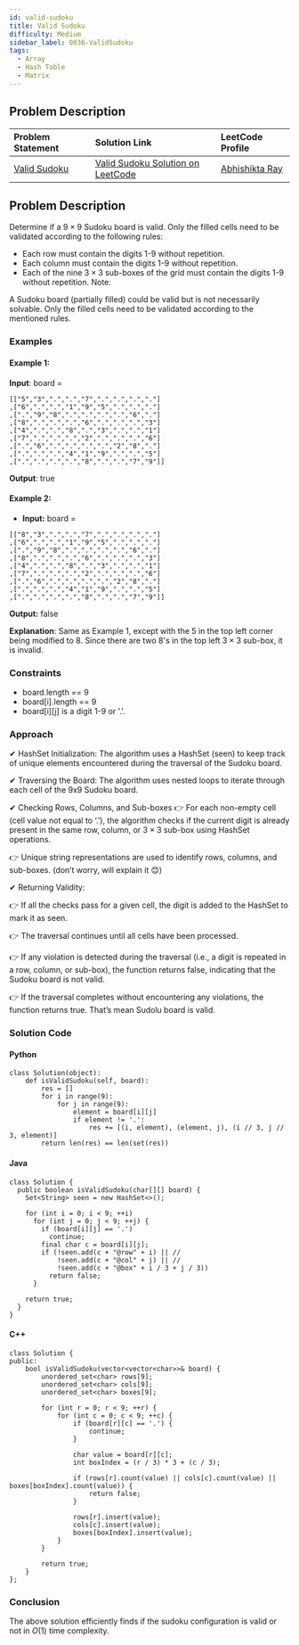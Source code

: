 ```yaml
---
id: valid-sudoku
title: Valid Sudoku
difficulty: Medium
sidebar_label: 0036-ValidSudoku
tags:
  - Array
  - Hash Table
  - Matrix
---
```


## Problem Description

| Problem Statement | Solution Link | LeetCode Profile |
| :---------------- | :------------ | :--------------- |
| [Valid Sudoku](https://leetcode.com/problems/valid-sudoku/description/) | [Valid Sudoku Solution on LeetCode](https://leetcode.com/problems/valid-sudoku/description/) |  [Abhishikta Ray](https://leetcode.com/u/Abhishikta03/) |

## Problem Description

Determine if a $9 \times 9$ Sudoku board is valid. Only the filled cells need to be validated according to the following rules:

- Each row must contain the digits 1-9 without repetition.
- Each column must contain the digits 1-9 without repetition.
- Each of the nine  $3 \times 3$ sub-boxes of the grid must contain the digits 1-9 without repetition.
Note:

A Sudoku board (partially filled) could be valid but is not necessarily solvable.
Only the filled cells need to be validated according to the mentioned rules.

### Examples

#### Example 1:

**Input**: board = 
```
[["5","3",".",".","7",".",".",".","."]
,["6",".",".","1","9","5",".",".","."]
,[".","9","8",".",".",".",".","6","."]
,["8",".",".",".","6",".",".",".","3"]
,["4",".",".","8",".","3",".",".","1"]
,["7",".",".",".","2",".",".",".","6"]
,[".","6",".",".",".",".","2","8","."]
,[".",".",".","4","1","9",".",".","5"]
,[".",".",".",".","8",".",".","7","9"]]
```
**Output**: true
#### Example 2:

- **Input:** board = 
```
[["8","3",".",".","7",".",".",".","."]
,["6",".",".","1","9","5",".",".","."]
,[".","9","8",".",".",".",".","6","."]
,["8",".",".",".","6",".",".",".","3"]
,["4",".",".","8",".","3",".",".","1"]
,["7",".",".",".","2",".",".",".","6"]
,[".","6",".",".",".",".","2","8","."]
,[".",".",".","4","1","9",".",".","5"]
,[".",".",".",".","8",".",".","7","9"]]
```
**Output:**  false

**Explanation**: Same as Example 1, except with the 5 in the top left corner being modified to 8. Since there are two 8's in the top left $3 \times 3$ sub-box, it is invalid.


### Constraints

- board.length == 9
- board[i].length == 9
- board[i][j] is a digit 1-9 or '.'.

### Approach

✔ HashSet Initialization: The algorithm uses a HashSet (seen) to keep track of unique elements encountered during the traversal of the Sudoku board.

✔ Traversing the Board: The algorithm uses nested loops to iterate through each cell of the 9x9 Sudoku board.

✔ Checking Rows, Columns, and Sub-boxes
👉 For each non-empty cell (cell value not equal to ‘.’), the algorithm checks if the current digit is already present in the same row, column, or $3 \times 3$ sub-box using HashSet operations.

👉 Unique string representations are used to identify rows, columns, and sub-boxes. (don’t worry, will explain it 😊)

✔ Returning Validity:

👉 If all the checks pass for a given cell, the digit is added to the HashSet to mark it as seen.

👉 The traversal continues until all cells have been processed.

👉 If any violation is detected during the traversal (i.e., a digit is repeated in a row, column, or sub-box), the function returns false, indicating that the Sudoku board is not valid.

👉 If the traversal completes without encountering any violations, the function returns true. That’s mean Sudolu board is valid.

### Solution Code

#### Python

```
class Solution(object):
    def isValidSudoku(self, board):
        res = []
        for i in range(9):
            for j in range(9):
                element = board[i][j]
                if element != '.':
                    res += [(i, element), (element, j), (i // 3, j // 3, element)]
        return len(res) == len(set(res))

```

#### Java

```
class Solution {
  public boolean isValidSudoku(char[][] board) {
    Set<String> seen = new HashSet<>();

    for (int i = 0; i < 9; ++i)
      for (int j = 0; j < 9; ++j) {
        if (board[i][j] == '.')
          continue;
        final char c = board[i][j];
        if (!seen.add(c + "@row" + i) || //
            !seen.add(c + "@col" + j) || //
            !seen.add(c + "@box" + i / 3 + j / 3))
          return false;
      }

    return true;
  }
}
```

#### C++

```
class Solution {
public:
    bool isValidSudoku(vector<vector<char>>& board) {
        unordered_set<char> rows[9];
        unordered_set<char> cols[9];
        unordered_set<char> boxes[9];

        for (int r = 0; r < 9; ++r) {
            for (int c = 0; c < 9; ++c) {
                if (board[r][c] == '.') {
                    continue;
                }

                char value = board[r][c];
                int boxIndex = (r / 3) * 3 + (c / 3);

                if (rows[r].count(value) || cols[c].count(value) || boxes[boxIndex].count(value)) {
                    return false;
                }

                rows[r].insert(value);
                cols[c].insert(value);
                boxes[boxIndex].insert(value);
            }
        }

        return true;        
    }
};
```

### Conclusion

The above solution efficiently finds if the sudoku configuration is valid or not in $O(1)$ time complexity.
